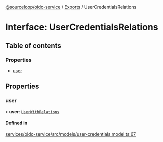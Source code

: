 [@sourceloop/oidc-service](../README.md) / [Exports](../modules.md) / UserCredentialsRelations

# Interface: UserCredentialsRelations

## Table of contents

### Properties

- [user](UserCredentialsRelations.md#user)

## Properties

### user

• **user**: [`UserWithRelations`](../modules.md#userwithrelations)

#### Defined in

[services/oidc-service/src/models/user-credentials.model.ts:67](https://github.com/sourcefuse/loopback4-microservice-catalog/blob/00e854d46/services/oidc-service/src/models/user-credentials.model.ts#L67)
